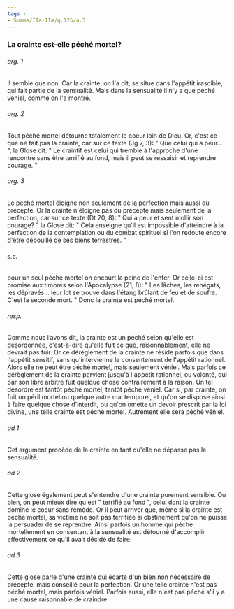 ```yaml
---
tags : 
- Summa/IIa-IIæ/q.125/a.3
---
```


### La crainte est-elle péché mortel?

###### arg. 1
Il semble que non. Car la crainte, on l'a dit, se situe dans l'appétit irascible, qui fait partie de la sensualité. Mais dans la sensualité il n'y a que péché véniel, comme on l'a montré. 

###### arg. 2
Tout péché mortel détourne totalement le coeur loin de Dieu. Or, c'est ce que ne fait pas la crainte, car sur ce texte (Jg 7, 3): " Que celui qui a peur... ", la Glose dit: " Le craintif est celui qui tremble à l'approche d'une rencontre sans être terrifié au fond, mais il peut se ressaisir et reprendre courage. " 

###### arg. 3
Le péché mortel éloigne non seulement de la perfection mais aussi du précepte. Or la crainte n'éloigne pas du précepte mais seulement de la perfection, car sur ce texte (Dt 20, 8): " Qui a peur et sent mollir son courage? " la Glose dit: " Cela enseigne qu'il est impossible d'atteindre à la perfection de la contemplation ou du combat spirituel si l'on redoute encore d'être dépouillé de ses biens terrestres. " 

###### s.c.
pour un seul péché mortel on encourt la peine de l'enfer. Or celle-ci est promise aux timorés selon l'Apocalypse (21, 8): " Les lâches, les renégats, les dépravés... leur lot se trouve dans l'étang brûlant de feu et de soufre. C'est la seconde mort. " Donc la crainte est péché mortel. 

###### resp.
Comme nous l’avons dit, la crainte est un péché selon qu'elle est désordonnée, c'est-à-dire qu'elle fuit ce que, raisonnablement, elle ne devrait pas fuir. Or ce dérèglement de la crainte ne réside parfois que dans l'appétit sensitif, sans qu'intervienne le consentement de l'appétit rationnel. Alors elle ne peut être péché mortel, mais seulement véniel. Mais parfois ce dérèglement de la crainte parvient jusqu'à l'appétit rationnel, ou volonté, qui par son libre arbitre fuit quelque chose contrairement à la raison. Un tel désordre est tantôt péché mortel, tantôt péché véniel. Car si, par crainte, on fuit un péril mortel ou quelque autre mal temporel, et qu'on se dispose ainsi à faire quelque chose d'interdit, ou qu'on omette un devoir prescrit par la loi divine, une telle crainte est péché mortel. Autrement elle sera péché véniel. 

###### ad 1
Cet argument procède de la crainte en tant qu'elle ne dépasse pas la sensualité. 

###### ad 2
Cette glose également peut s'entendre d'une crainte purement sensible. Ou bien, on peut mieux dire qu'est " terrifié au fond ", celui dont la crainte domine le coeur sans remède. Or il peut arriver que, même si la crainte est péché mortel, sa victime ne soit pas terrifiée si obstinément qu'on ne puisse la persuader de se reprendre. Ainsi parfois un homme qui pèche mortellement en consentant à la sensualité est détourné d'accomplir effectivement ce qu'il avait décidé de faire. 

###### ad 3
Cette glose parle d'une crainte qui écarte d'un bien non nécessaire de précepte, mais conseillé pour la perfection. Or une telle crainte n'est pas péché mortel, mais parfois véniel. Parfois aussi, elle n'est pas péché s'il y a une cause raisonnable de craindre. 

